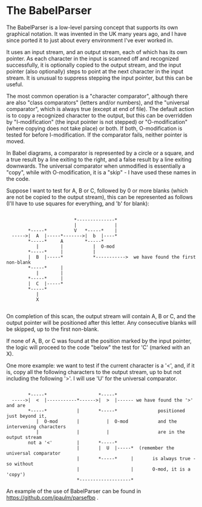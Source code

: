 # The BabelParser

The BabelParser is a low-level parsing concept that supports its own graphical notation. It was invented in the UK many 
years ago, and I have since ported it to just about every environment I've ever worked in.

It uses an input stream, and an output stream, each of which has its own pointer. As each character in the input is 
scanned off and recognized successfully, it is optionally copied to the output stream, and the input pointer (also optionally) steps to point at the next character in the input stream.  It is unusual to suppress stepping the input pointer, but this can be useful.

The most common operation is a "character comparator", although there are also "class comparators" (letters and/or numbers), 
and the "universal comparator", which is always true (except at end of file). The default action is to copy a recognized character to the output, but this can be overridden by "I-modification" (the input pointer is not stepped) or "O-modification" (where copying does not take place) or both. If both, O-modification is tested for before I-modification.  If the comparator fails, neither pointer is moved.

In Babel diagrams, a comparator is represented by a circle or a square, and a true result by a line exiting to the right, and 
a false result by a line exiting downwards. The universal comparator when unmodified is essentially a "copy", while with O-modification, it is a "skip" - I have used these names in the code.

Suppose I want to test for A, B or C, followed by 0 or more blanks (which are not be copied to the output stream), this can be 
represented as follows (I'll have to use squares for everything, and 'b' for blank):

```
            
                         *--------------*
                         |              | 
        *-----*          V   *-----*    |
  ----->|  A  |-----*------->|  b  |----*
        *-----*     A        *-----*
           |        |           |  O-mod
        *-----*     |           |            
        |  B  |-----*           *----------->  we have found the first non-blank
        *-----*     |
           |        |
        *-----*     |
        |  C  |-----*
        *-----*
           |
           X
           
```           

On completion of this scan, the output stream will contain A, B or C, and the output pointer will be positioned after 
this letter.  Any consecutive blanks will be skipped, up to the first non-blank.

If none of A, B, or C was found at the position marked by the input pointer, the logic will proceed to the code "below" the 
test for 'C' (marked with an X).

One more example: we want to test if the current character is a '<', and, if it is, copy all the following characters to 
the output stream, up to but not including the following '>'. I will use 'U' for the universal comparator.     

```
                         
        *-----*                   *-----*      
  ----->|  <  |-----------*------>|  >  |------ we have found the '>' and are 
        *-----*           |       *-----*               positioned just beyond it,
           |  O-mod       |          |  O-mod           and the intervening characters
           |              |          |                  are in the output stream
        not a '<'         |       *-----*
                          |       |  U  |-----*  (remember the universal comparator
                          |       *-----*     |       is always true - so without 
                          |                   |       O-mod, it is a 'copy') 
                          *-------------------*

```

An example of the use of BabelParser can be found in https://github.com/jpaulm/parsefbp .
